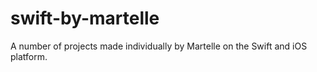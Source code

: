 # swift-by-martelle
A number of projects made individually by Martelle on the Swift and iOS platform.
